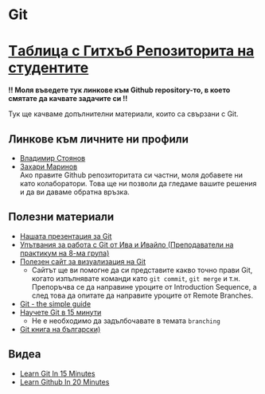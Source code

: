 # Git

# [Tаблица с Гитхъб Репозиторита на студентите](https://docs.google.com/spreadsheets/d/1exUWpsW2lGCGhCZ5IwTOpnCjr7U22iWlziyNZCcvnWo/edit?usp=sharing)

**!! Моля въведете тук линкове към Github repository-то, в което смятате да качвате задачите си !!**

Тук ще качваме допълнителни материали, които са свързани с Git.

## Линкове към личните ни профили

* [Владимир Стоянов](https://github.com/vladi2703)  
* [Захари Маринов](https://github.com/Zahari-M) \
Ако правите Github репозиторитата си частни, моля добавете ни като колаборатори. Това ще ни позволи да гледаме вашите решения и да ви даваме обратна връзка.

## Полезни материали

* [Нашата презентация за Git](https://slides.com/vladistoyanov/deck-065e5e)
* [Упътвания за работа с Git от Ива и Ивайло (Преподаватели на практикум на 8-ма група)](https://github.com/ivkaradzhova/FMI_OOP_2022-23/tree/master/Git)
* [Полезен сайт за визуализация на Git](https://learngitbranching.js.org/)
  * Сайтът ще ви помогне да си представите какво точно прави Git, когато изпълнявате команди като `git commit`, `git merge` и т.н. Препоръчва се да направине уроците от Introduction Sequence, а след това да опитате да направите уроците от Remote Branches.
* [Git - the simple guide](http://rogerdudler.github.io/git-guide/)
* [Научете Git в 15 минути](http://try.github.io/levels/1/challenges/1)
  * Не е необходимо да задълбочавате в темата `branching`
* [Git книга на български)](http://www.git-scm.com/book/bg/v2)

## Видеа

* [Learn Git In 15 Minutes](https://www.youtube.com/watch?v=USjZcfj8yxE)
* [Learn Github In 20 Minutes](https://www.youtube.com/watch?v=nhNq2kIvi9s&t=675s)
